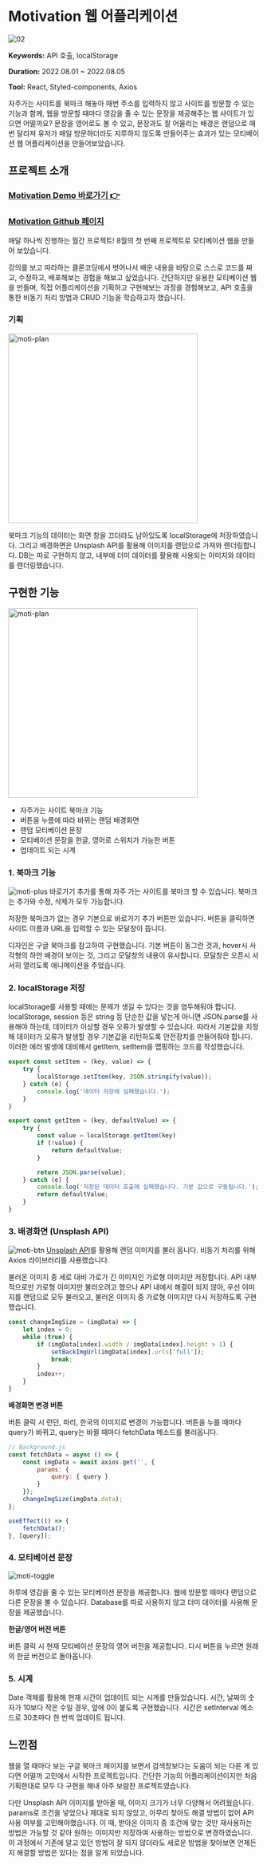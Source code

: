 # Motivation 웹 어플리케이션
![02](https://user-images.githubusercontent.com/107474891/193537039-84dde6b9-4588-47a0-ab3a-9c96fac2cfa7.jpg)

**Keywords:** API 호출, localStorage

**Duration:** 2022.08.01 ~ 2022.08.05

**Tool:** React, Styled-components, Axios

자주가는 사이트를 북마크 해놓아 매번 주소를 입력하지 않고 사이트를 방문할 수 있는 기능과 함께, 웹을 방문할 때마다 영감을 줄 수 있는 문장을 제공해주는 웹 사이트가 있으면 어떨까요? 문장을 영어로도 볼 수 있고, 문장과도 잘 어울리는 배경은 랜덤으로 매번 달라져 유저가 매일 방문하더라도 지루하지 않도록 만들어주는 효과가 있는 모티베이션 웹 어플리케이션을 만들어보았습니다.

## 프로젝트 소개

### **[Motivation Demo 바로가기 👉](https://robin3565.github.io/motivation-app/)**

### **[Motivation Github 페이지](https://github.com/robin3565/motivation-app/)**

매달 하나씩 진행하는 월간 프로젝트! 
8월의 첫 번째 프로젝트로 모티베이션 웹을 만들어 보았습니다.

강의를 보고 따라하는 클론코딩에서 벗어나서 배운 내용을 바탕으로 스스로 코드를 짜고, 수정하고, 배포해보는 경험을 해보고 싶었습니다. 간단하지만 유용한 모티베이션 웹을 만들며, 직접 어플리케이션을 기획하고 구현해보는 과정을 경험해보고, API 호출을 통한 비동기 처리 방법과 CRUD 기능을 학습하고자 했습니다.

### 기획
<img width="380" alt="moti-plan" src="https://user-images.githubusercontent.com/107474891/193537348-43185c73-6eee-43a1-8c40-b0df4d7beb04.PNG">

북마크 기능의 데이터는 화면 창을 끄더라도 남아있도록 localStorage에 저장하였습니다. 그리고 배경화면은 Unsplash API를 활용해 이미지를 랜덤으로 가져와 렌더링합니다. DB는 따로 구현하지 않고, 내부에 더미 데이터를 활용해 사용되는 이미지와 데이터를 렌더링했습니다.

## 구현한 기능
<img width="380" alt="moti-plan" src="https://user-images.githubusercontent.com/107474891/193537385-36190a9c-b2e2-4ea1-80d2-8d9fdcdf6fc3.jpg">

- 자주가는 사이트 북마크 기능
- 버튼을 누름에 따라 바뀌는 랜덤 배경화면
- 랜덤 모티베이션 문장
- 모티베이션 문장을 한글, 영어로 스위치가 가능한 버튼
- 업데이트 되는 시계

### 1. 북마크 기능
![moti-plus](https://user-images.githubusercontent.com/107474891/193537487-6b7f519a-7457-4614-adae-1d029bb82817.gif)
바로가기 추가를 통해 자주 가는 사이트를 북마크 할 수 있습니다. 북마크는 추가와 수정, 삭제가 모두 가능합니다.

저장한 북마크가 없는 경우 기본으로 바로가기 추가 버튼만 있습니다. 버튼을 클릭하면 사이트 이름과 URL을 입력할 수 있는 모달창이 뜹니다.

디자인은 구글 북마크를 참고하여 구현했습니다. 기본 버튼이 동그란 것과, hover시 사각형의 하얀 배경이 보이는 것, 그리고 모달창의 내용이 유사합니다. 모달창은 오픈시 서서히 열리도록 애니메이션을 주었습니다.

### 2. localStorage 저장

localStorage를 사용할 때에는 문제가 생길 수 있다는 것을 염두해둬야 합니다. localStorage, session 등은 string 등 단순한 값을 넣는게 아니면 JSON.parse를 사용해야 하는데, 데이터가 이상할 경우 오류가 발생할 수 있습니다. 따라서 기본값을 지정해 데이터가 오류가 발생할 경우 기본값을 리턴하도록 안전장치를 만들어줘야 합니다. 이러한 에러 발생에 대비해서 getItem, setItem을 맵핑하는 코드를 작성했습니다.

```jsx
export const setItem = (key, value) => {
    try {
        localStorage.setItem(key, JSON.stringify(value));
    } catch (e) {
        console.log('데이터 저장에 실패했습니다.');
    }
}

export const getItem = (key, defaultValue) => {
    try {
        const value = localStorage.getItem(key)
        if (!value) {
            return defaultValue;
        }

        return JSON.parse(value);
    } catch (e) {
        console.log('저장된 데이터 호출에 실패했습니다. 기본 값으로 구동됩니다.');
        return defaultValue;
    }
}
```

### 3. 배경화면 (Unsplash API)
![moti-btn](https://user-images.githubusercontent.com/107474891/193537530-5379dcca-43ec-4318-8c9a-77c1526573b9.gif)
[Unsplash API](https://unsplash.com/developers)를 활용해 랜덤 이미지를 불러 옵니다. 비동기 처리를 위해 Axios 라이브러리를 사용했습니다.

불러온 이미지 중 세로 대비 가로가 긴 이미지인 가로형 이미지만 저장합니다. API 내부적으로만 가로형 이미지만 불러오려고 했으나 API 내에서 해결이 되지 않아, 우선 이미지를 랜덤으로 모두 불러오고, 불러온 이미지 중 가로형 이미지만 다시 저장하도록 구현했습니다.

```jsx
const changeImgSize = (imgData) => {
    let index = 0;
    while (true) {
        if (imgData[index].width / imgData[index].height > 1) {
            setBackImgUrl(imgData[index].urls['full']);
            break;
        }
        index++;
    }
}
```

**배경화면 변경 버튼**

버튼 클릭 시 런던, 파리, 한국의 이미지로 변경이 가능합니다. 버튼을 누를 때마다 query가 바뀌고, query는 바뀔 때마다 fetchData 메소드를 불러옵니다.

```jsx
// Background.js
const fetchData = async () => {
    const imgData = await axios.get('', {
        params: {
            query: { query }
        }
    });
    changeImgSize(imgData.data);
};

useEffect(() => {
    fetchData();
}, [query]);
```

### 4. 모티베이션 문장
![moti-toggle](https://user-images.githubusercontent.com/107474891/193537577-ef05897b-f42a-4d84-b99b-991fcf195c97.gif)

하루에 영감을 줄 수 있는 모티베이션 문장을 제공합니다. 웹에 방문할 때마다 랜덤으로 다른 문장을 볼 수 있습니다. Database를 따로 사용하지 않고 더미 데이터를 사용해 문장을 제공했습니다.

**한글/영어 버전 버튼**

버튼 클릭 시 현재 모티베이션 문장의 영어 버전을 제공합니다. 다시 버튼을 누르면 원래의 한글 버전으로 돌아옵니다.

### 5. 시계

Date 객체를 활용해 현재 시간이 업데이트 되는 시계를 만들었습니다. 시간, 날짜의 숫자가 10보다 작은 수일 경우, 앞에 0이 붙도록 구현했습니다. 시간은 setInterval 메소드로 30초마다 한 번씩 업데이트 됩니다.

## 느낀점

웹을 열 때마다 보는 구글 북마크 페이지를 보면서 검색창보다는 도움이 되는 다른 게 있다면 어떨까 고민에서 시작한 프로젝트입니다. 간단한 기능의 어플리케이션이지만 처음 기획한대로 모두 다 구현을 해내 아주 보람찬 프로젝트였습니다.

다만 Unsplash API 이미지를 받아올 때, 이미지 크기가 너무 다양해서 어려웠습니다. params로 조건을 넣었으나 제대로 되지 않았고, 아무리 찾아도 해결 방법이 없어 API 사용 여부를 고민해야했습니다. 이 때, 받아온 이미지 중 조건에 맞는 것만 재사용하는 방법은 가능할 것 같아 원하는 이미지만 저장하여 사용하는 방법으로 변경하였습니다. 이 과정에서 기존에 알고 있던 방법이 잘 되지 않더라도 새로운 방법을 찾아보면 언제든지 해결할 방법은 있다는 점을 알게 되었습니다.
